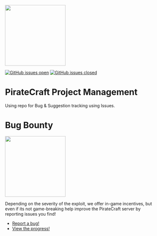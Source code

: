<img src="https://i.imgur.com/IkZYHBt.png" height="200">

[![GitHub issues open](https://img.shields.io/github/issues-raw/piratecraft/dev?color=red&label=open%20bugs&style=for-the-badge)](https://github.com/PirateCraft/dev/issues?q=is%3Aopen+is%3Aissue)
[![GitHub issues closed](https://img.shields.io/github/issues-closed-raw/piratecraft/dev?color=green&label=closed%20bugs&style=for-the-badge)](https://github.com/PirateCraft/dev/issues?q=is%3Aissue+is%3Aclosed)

# PirateCraft Project Management
Using repo for Bug & Suggestion tracking using Issues.

# Bug Bounty
<img src="https://user-images.githubusercontent.com/16416509/110572995-718b5900-8195-11eb-802c-235c82a03bf7.png" height="200">

Depending on the severity of the exploit, we offer in-game incentives, but even if its not game-breaking help improve the PirateCraft server by reporting issues you find!

- [Report a bug!](https://github.com/PirateCraft/dev/issues/new/choose)
- [View the progress!](https://github.com/PirateCraft/dev/projects/1)
